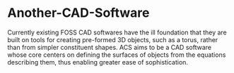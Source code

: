 Another-CAD-Software
====================

Currently existing FOSS CAD softwares have the ill foundation that they are built on tools for creating pre-formed 3D objects, such as a torus, rather than from simpler constituent shapes. ACS aims to be a CAD software whose core centers on defining the surfaces of objects from the equations describing them, thus enabling greater ease of sophistication. 
